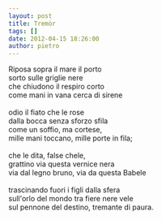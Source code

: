 ```yaml
---
layout: post
title: Tremòr
tags: []
date: 2012-04-15 18:26:00
author: pietro
---
```

Riposa sopra il mare il porto<br/>sorto sulle griglie nere<br/>che chiudono il respiro corto<br/>come mani in vana cerca di sirene<br/><br/>odio il fiato che le rose<br/>dalla bocca senza sforzo sfila<br/>come un soffio, ma cortese,<br/>mille mani toccano, mille porte in fila;<br/><br/>che le dita, false chele,<br/>grattino via questa vernice nera<br/>via dal legno bruno, via da questa Babele<br/><br/>trascinando fuori i figli dalla sfera<br/>sull'orlo del mondo tra fiere nere vele<br/>sul pennone del destino, tremante di paura.
